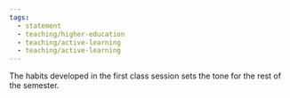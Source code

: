 ```yaml
---
tags:
  - statement
  - teaching/higher-education
  - teaching/active-learning
  - teaching/active-learning
---
```

The habits developed in the first class session sets the tone for the rest of the semester.